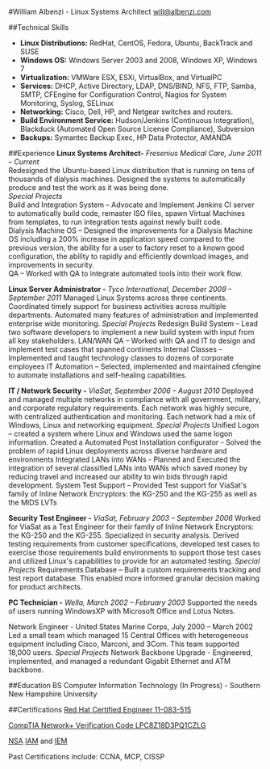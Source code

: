 #William Albenzi - Linux Systems Architect
<will@albenzi.com>

##Technical Skills
+ **Linux Distributions:** RedHat, CentOS, Fedora, Ubuntu, BackTrack and SUSE
+ **Windows OS:** Windows Server 2003 and 2008, Windows XP, Windows 7
+ **Virtualization:** VMWare ESX, ESXi, VirtualBox, and VirtualPC
+ **Services:** DHCP, Active Directory, LDAP, DNS/BIND, NFS, FTP, Samba, SMTP, CFEngine for Configuration Control, Nagios for System Monitoring, Syslog, SELinux
+ **Networking:** Cisco, Dell, HP, and Netgear switches and routers.
+ **Build Environment Service:** Hudson/Jenkins (Continuous Integration), Blackduck (Automated Open Source License Compliance), Subversion
+ **Backups:** Symantec Backup Exec, HP Data Protector, AMANDA

##Experience
**Linux Systems Architect-** *Fresenius Medical Care, June 2011 – Current*  
Redesigned the Ubuntu-based Linux distribution that is running on tens of thousands of dialysis machines. Designed the systems to automatically produce and test the work as it was being done.  
*Special Projects*  
Build and Integration System – Advocate and Implement Jenkins CI server to automatically build code, remaster ISO files, spawn Virtual Machines from templates, to run integration tests against newly built code.  
Dialysis Machine OS – Designed the improvements for a Dialysis Machine OS including a 200% increase in application speed compared to the previous version, the ability for a user to factory reset to a known good configuration, the ability to rapidly and efficiently download images, and improvements in security.  
QA – Worked with QA to integrate automated tools into their work flow.  

**Linux Server Administrator -** *Tyco International, December 2009 – September 2011*
Managed Linux Systems across three continents. Coordinated timely support for business activities across multiple departments. Automated many features of administration and implemented enterprise wide monitoring.
*Special Projects*
Redesign Build System – Lead two software developers to implement a new build system with input from all key stakeholders.
LAN/WAN QA – Worked with QA and IT to design and implement test cases that spanned continents
Internal Classes – Implemented and taught technology classes to dozens of corporate employees
IT Automation – Selected, implemented and maintained cfengine to automate installations and self-healing capabilities.

**IT / Network Security -** *ViaSat, September 2006 – August 2010*
Deployed and managed multiple networks in compliance with all government, military, and corporate regulatory requirements. Each network was highly secure, with centralized authentication and monitoring. Each network had a mix of Windows, Linux and networking equipment.
*Special Projects*
Unified Logon – created a system where Linux and Windows used the same logon information.
Created a Automated Post Installation configurator - Solved the problem of rapid Linux deployments across diverse hardware and environments
Integrated LANs into WANs - Planned and Executed the integration of several classified LANs into WANs which saved money by reducing travel and increased our ability to win bids through rapid development.
System Test Support – Provided Test support for ViaSat's family of Inline Network Encryptors: the KG-250 and the KG-255 as well as the MIDS LVTs

**Security Test Engineer -** *ViaSat, February 2003 – September 2006*
Worked for ViaSat as a Test Engineer for their family of Inline Network Encryptors: the KG-250 and the KG-255. Specialized in security analysis. Derived testing requirements from customer specifications, developed test cases to exercise those requirements build environments to support those test cases and utilized Linux's capabilities to provide for an automated testing.
*Special Projects*
Requirements Database – Built a custom requirements tracking and test report database. This enabled more informed granular decision making for product architects.

**PC Technician -** *Wella, March 2002 – February 2003*
Supported the needs of users running WindowsXP with Microsoft Office and Lotus Notes.

Network Engineer - United States Marine Corps, July 2000 – March 2002
Led a small team which managed 15 Central Offices with heterogeneous equipment including Cisco, Marconi, and 3Com. This team supported 18,000 users.
*Special Projects*
Network Backbone Upgrade - Engineered, implemented, and managed a redundant Gigabit Ethernet and ATM backbone.

##Education
BS Computer Information Technology (In Progress) - Southern New Hampshire University

##Certifications
[Red Hat Certified Engineer 11-083-515](https://www.redhat.com/wapps/training/certification/verify.html?certNumber=111-083-515)

[CompTIA Network+ Verification Code LPC8Z18D3PQ1CZLG](https://www.certmetrics.com/comptia/public/verification.aspx)

[NSA](http://www.nsa.gov/ia/programs/ia_training_and_rating_program/index.shtml) [IAM](http://www.isatrp.org/certified_list.php?w=IAM) and [IEM](http://www.isatrp.org/certified_list.php?w=IEM)

Past Certifications include: CCNA, MCP, CISSP
